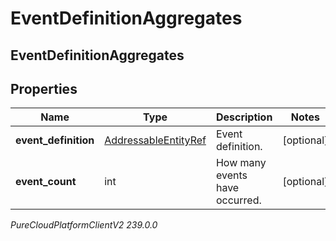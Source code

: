 # EventDefinitionAggregates

## EventDefinitionAggregates

## Properties

|Name | Type | Description | Notes|
|------------ | ------------- | ------------- | -------------|
| **event_definition** | [AddressableEntityRef](AddressableEntityRef) | Event definition. | [optional] |
| **event_count** | int | How many events have occurred. | [optional] |



_PureCloudPlatformClientV2 239.0.0_

